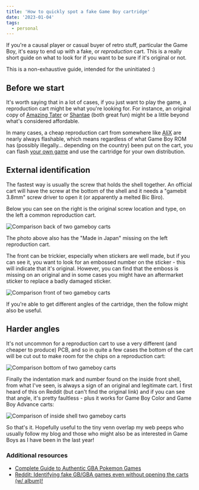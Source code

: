 ```yaml
---
title: 'How to quickly spot a fake Game Boy cartridge'
date: '2023-01-04'
tags:
  - personal
---
```


If you're a causal player or casual buyer of retro stuff, particular the Game Boy, it's easy to end up with a fake, or _reproduction_ cart. This is a really short guide on what to look for if you want to be sure if it's original or not.

This is a non-exhaustive guide, intended for the uninitiated :)

<!-- more -->

## Before we start

It's worth saying that in a lot of cases, if you just want to play the game, a reproduction cart might be what you're looking for. For instance, an original copy of [Amazing Tater](https://www.pricecharting.com/game/gameboy/amazing-tater) or [Shantae](https://www.pricecharting.com/game/gameboy-color/shantae) (both great fun) might be a little beyond what's considered affordable.

In many cases, a cheap reproduction cart from somewhere like [AliX](https://www.aliexpress.com/) are nearly always flashable, which means regardless of what Game Boy ROM has (possibly illegally… depending on the country) been put on the cart, you can flash [your own game](https://ffconf.org/game/) and use the cartridge for your own distribution.

## External identification

The fastest way is usually the screw that holds the shell together. An official cart will have the screw at the bottom of the shell and it needs a "gamebit 3.8mm" screw driver to open it (or apparently a melted Bic Biro).

Below you can see on the right is the original screw location and type, on the left a common reproduction cart.

![Comparison back of two gameboy carts](/images/gb-game-back.jpg)

The photo above also has the "Made in Japan" missing on the left reproduction cart.

The front can be trickier, especially when stickers are well made, but if you can see it, you want to look for an embossed number on the sticker - this will indicate that it's original. However, you can find that the emboss is missing on an original and in some cases you might have an aftermarket sticker to replace a badly damaged sticker.

![Comparison front of two gameboy carts](/images/gb-game-front.jpg)

If you're able to get different angles of the cartridge, then the follow might also be useful.

## Harder angles

It's not uncommon for a reproduction cart to use a very different (and cheaper to produce) PCB, and so in quite a few cases the bottom of the cart will be cut out to make room for the chips on a reproduction cart:

![Comparison bottom of two gameboy carts](/images/gb-game-bottom.jpg)

Finally the indentation mark and number found on the inside front shell, from what I've seen, is always a sign of an original and legitimate cart. I first heard of this on Reddit (but can't find the original link) and if you can see that angle, it's pretty faultless - plus it works for Game Boy Color and Game Boy Advance carts:

![Comparison of inside shell two gameboy carts](/images/gb-game-inside-shell.jpg)

So that's it. Hopefully useful to the tiny venn overlap my web peeps who usually follow my blog and those who might also be as interested in Game Boys as I have been in the last year!

### Additional resources

- [Complete Guide to Authentic GBA Pokemon Games](https://chieftain20.wordpress.com/2014/05/17/complete-guide-to-authentic-gba-pokemon-games/)
- [Reddit: Identifying fake GB/GBA games even without opening the carts (w/ album)!](https://www.reddit.com/r/Gameboy/comments/ecv73j/how_to_guide_identifying_fake_gbgba_games_even/)
